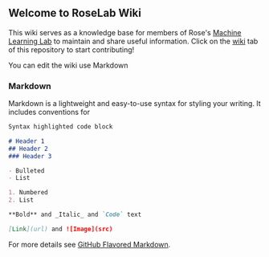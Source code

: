 ## Welcome to RoseLab Wiki

This wiki serves as a knowledge base for members of Rose's [Machine Learning Lab](https://ml.ccis.northeastern.edu/) to maintain and share useful information. Click on the [wiki](https://github.com/Rose-ML-Lab/Lab-Wiki/wiki) tab of this repository to start contributing!

You can edit the wiki use Markdown

### Markdown

Markdown is a lightweight and easy-to-use syntax for styling your writing. It includes conventions for

```markdown
Syntax highlighted code block

# Header 1
## Header 2
### Header 3

- Bulleted
- List

1. Numbered
2. List

**Bold** and _Italic_ and `Code` text

[Link](url) and ![Image](src)
```

For more details see [GitHub Flavored Markdown](https://guides.github.com/features/mastering-markdown/).


